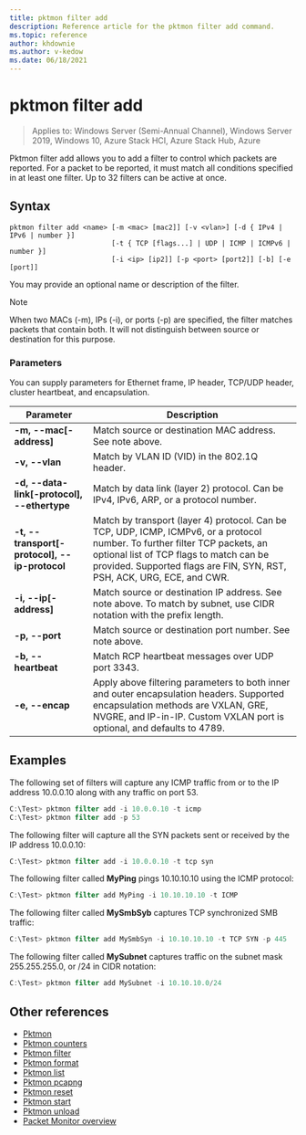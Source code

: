 ```yaml
---
title: pktmon filter add
description: Reference article for the pktmon filter add command.
ms.topic: reference
author: khdownie
ms.author: v-kedow
ms.date: 06/18/2021
---
```


# pktmon filter add

> Applies to: Windows Server (Semi-Annual Channel), Windows Server 2019, Windows 10, Azure Stack HCI, Azure Stack Hub, Azure

Pktmon filter add allows you to add a filter to control which packets are reported. For a packet to be reported, it must match all conditions specified in at least one filter. Up to 32 filters can be active at once.

## Syntax

```
pktmon filter add <name> [-m <mac> [mac2]] [-v <vlan>] [-d { IPv4 | IPv6 | number }]
                         [-t { TCP [flags...] | UDP | ICMP | ICMPv6 | number }]
                         [-i <ip> [ip2]] [-p <port> [port2]] [-b] [-e [port]]
```

You may provide an optional name or description of the filter.

  > [!NOTE]
  > When two MACs (-m), IPs (-i), or ports (-p) are specified, the filter matches packets that contain both. It will not distinguish between source or destination for this purpose.

### Parameters

You can supply parameters for Ethernet frame, IP header, TCP/UDP header, cluster heartbeat, and encapsulation.

| **Parameter** | **Description** |
| ------------- | --------------- |
| **-m, --mac[-address]** | Match source or destination MAC address. See note above. |
| **-v, --vlan** | Match by VLAN ID (VID) in the 802.1Q header. |
| **-d, --data-link[-protocol], --ethertype** | Match by data link (layer 2) protocol. Can be IPv4, IPv6, ARP, or a protocol number. |
| **-t, --transport[-protocol], --ip-protocol** | Match by transport (layer 4) protocol. Can be TCP, UDP, ICMP, ICMPv6, or a protocol number. To further filter TCP packets, an optional list of TCP flags to match can be provided. Supported flags are FIN, SYN, RST, PSH, ACK, URG, ECE, and CWR. |
| **-i, --ip[-address]** | Match source or destination IP address. See note above. To match by subnet, use CIDR notation with the prefix length. |
| **-p, --port** | Match source or destination port number. See note above. |
| **-b, --heartbeat** | Match RCP heartbeat messages over UDP port 3343. |
| **-e, --encap** | Apply above filtering parameters to both inner and outer encapsulation headers. Supported encapsulation methods are VXLAN, GRE, NVGRE, and IP-in-IP. Custom VXLAN port is optional, and defaults to 4789. |

## Examples

The following set of filters will capture any ICMP traffic from or to the IP address 10.0.0.10 along with any traffic on port 53.

```PowerShell
C:\Test> pktmon filter add -i 10.0.0.10 -t icmp
C:\Test> pktmon filter add -p 53
```

The following filter will capture all the SYN packets sent or received by the IP address 10.0.0.10:

```PowerShell
C:\Test> pktmon filter add -i 10.0.0.10 -t tcp syn
```

The following filter called **MyPing** pings 10.10.10.10 using the ICMP protocol:

```PowerShell
C:\Test> pktmon filter add MyPing -i 10.10.10.10 -t ICMP
```

The following filter called **MySmbSyb** captures TCP synchronized SMB traffic:

```PowerShell
C:\Test> pktmon filter add MySmbSyn -i 10.10.10.10 -t TCP SYN -p 445
```

The following filter called **MySubnet** captures traffic on the subnet mask 255.255.255.0, or /24 in CIDR notation:

```PowerShell
C:\Test> pktmon filter add MySubnet -i 10.10.10.0/24
```

## Other references

- [Pktmon](pktmon.md)
- [Pktmon counters](pktmon-counters.md)
- [Pktmon filter](pktmon-filter.md)
- [Pktmon format](pktmon-format.md)
- [Pktmon list](pktmon-list.md)
- [Pktmon pcapng](pktmon-pcapng.md)
- [Pktmon reset](pktmon-reset.md)
- [Pktmon start](pktmon-start.md)
- [Pktmon unload](pktmon-unload.md)
- [Packet Monitor overview](../../networking/technologies/pktmon/pktmon.md)